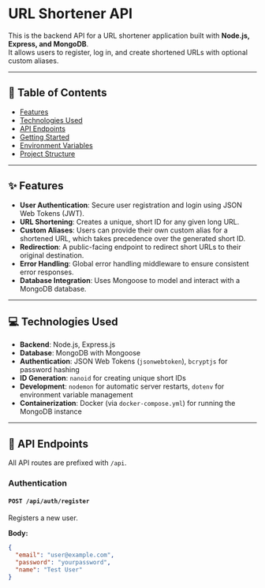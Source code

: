 # URL Shortener API

This is the backend API for a URL shortener application built with **Node.js, Express, and MongoDB**.  
It allows users to register, log in, and create shortened URLs with optional custom aliases.

---

## 📜 Table of Contents
- [Features](#-features)
- [Technologies Used](#-technologies-used)
- [API Endpoints](#-api-endpoints)
- [Getting Started](#-getting-started)
- [Environment Variables](#-environment-variables)
- [Project Structure](#-project-structure)

---

## ✨ Features
- **User Authentication**: Secure user registration and login using JSON Web Tokens (JWT).  
- **URL Shortening**: Creates a unique, short ID for any given long URL.  
- **Custom Aliases**: Users can provide their own custom alias for a shortened URL, which takes precedence over the generated short ID.  
- **Redirection**: A public-facing endpoint to redirect short URLs to their original destination.  
- **Error Handling**: Global error handling middleware to ensure consistent error responses.  
- **Database Integration**: Uses Mongoose to model and interact with a MongoDB database.  

---

## 💻 Technologies Used
- **Backend**: Node.js, Express.js  
- **Database**: MongoDB with Mongoose  
- **Authentication**: JSON Web Tokens (`jsonwebtoken`), `bcryptjs` for password hashing  
- **ID Generation**: `nanoid` for creating unique short IDs  
- **Development**: `nodemon` for automatic server restarts, `dotenv` for environment variable management  
- **Containerization**: Docker (via `docker-compose.yml`) for running the MongoDB instance  

---

## 🚀 API Endpoints

All API routes are prefixed with `/api`.

### Authentication
#### `POST /api/auth/register`
Registers a new user.  

**Body:**
```json
{
  "email": "user@example.com",
  "password": "yourpassword",
  "name": "Test User"
}

